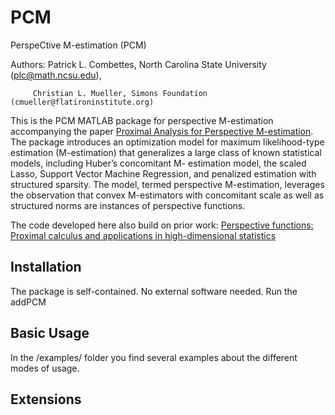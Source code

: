 
PCM
=========

PerspeCtive M-estimation (PCM)

Authors: Patrick L. Combettes, North Carolina State University (plc@math.ncsu.edu),

         Christian L. Mueller, Simons Foundation (cmueller@flatironinstitute.org)

This is the PCM MATLAB package for perspective M-estimation accompanying the paper
[Proximal Analysis for Perspective M-estimation](...). The package introduces an optimization model 
for maximum likelihood-type estimation (M-estimation) that generalizes 
a large class of known statistical models, including Huber’s concomitant M- estimation model, 
the scaled Lasso, Support Vector Machine Regression, and penalized estimation with structured sparsity. 
The model, termed perspective M-estimation, leverages the observation that convex M-estimators with 
concomitant scale as well as structured norms are instances of perspective functions. 

The code developed here also build on prior work:
[Perspective functions: Proximal calculus and applications in high-dimensional statistics](https://www.sciencedirect.com/science/article/pii/S0022247X16308071)

## Installation ##

The package is self-contained. No external software needed. Run the addPCM 

## Basic Usage ##

In the /examples/ folder you find several examples about the different modes of usage. 

## Extensions ##

